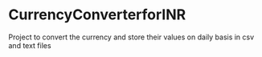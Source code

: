 # CurrencyConverterforINR
Project to convert the currency and store their values on daily basis in csv and text files

